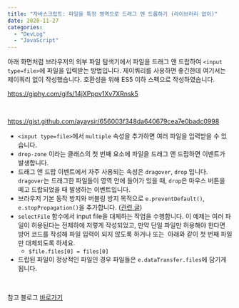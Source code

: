```yaml
---
title: "자바스크립트: 파일을 특정 영역으로 드래그 앤 드롭하기 (라이브러리 없이)"
date: 2020-11-27
categories: 
  - "DevLog"
  - "JavaScript"
---
```


아래 화면처럼 브라우저의 외부 파일 탐색기에서 파일을 드래그 앤 드랍하여 `<input type=file>`에 파일을 입력받는 방법입니다. 제이쿼리를 사용하면 좋긴한데 여기서는 제이쿼리 없이 작성했습니다. 호환성을 위해 ES5 이하 스펙으로 작성하였습니다.

https://giphy.com/gifs/14jXPppv1Xv7XRnsk5

 

https://gist.github.com/ayaysir/656003f348da640679cea7e0badc0998

- `<input type=file>`에서 `multiple` 속성을 추가하면 여러 파일을 입력받을 수 있습니다.
- `drop-zone` 이라는 클래스의 첫 번째 요소에 파일을 드래그 앤 드랍하면 이벤트가 발생합니다.
- 드래그 앤 드랍 이벤트에서 자주 사용되는 속성은 `dragover`, `drop` 입니다. `dragover`는 드래그한 파일들이 영역 안에 들어가 있을 때, `drop`은 마우스 버튼을 떼고 드랍되었을 때 발생하는 이벤트입니다.
- 브라우저 기본 동작 방지와 버블링 방지 목적으로 `e.preventDefault()`, `e.stopPropagation()`을 추가합니다. ([관련 글](http://yoonbumtae.com/?p=3050))
- `selectFile` 함수에서 input file을 대체하는 작업을 수행합니다. 이 예제는 여러 파일이 허용된다는 전제하에 저렇게 작성되었고, 만약 단일 파일만 허용해야 한다면 방어 코드를 작성해 파일 입력이 되지 않도록 하거나 또는  아래와 같이 첫 번째 파일만 대체되도록 하세요.
    - `$file.files[0] = files[0]`
- 드랍된 파일이 정상적인 파일인 경우 파일들은 `e.dataTransfer.files`에 담기게 됩니다.

 

참고 블로그 [바로가기](https://cofs.tistory.com/364)
